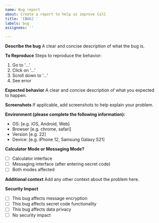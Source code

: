 ```yaml
---
name: Bug report
about: Create a report to help us improve CalC
title: '[BUG] '
labels: bug
assignees: ''

---
```


**Describe the bug**
A clear and concise description of what the bug is.

**To Reproduce**
Steps to reproduce the behavior:
1. Go to '...'
2. Click on '...'
3. Scroll down to '...'
4. See error

**Expected behavior**
A clear and concise description of what you expected to happen.

**Screenshots**
If applicable, add screenshots to help explain your problem.

**Environment (please complete the following information):**
 - OS: [e.g. iOS, Android, Web]
 - Browser [e.g. chrome, safari]
 - Version [e.g. 22]
 - Device: [e.g. iPhone 12, Samsung Galaxy S21]

**Calculator Mode or Messaging Mode?**
- [ ] Calculator interface
- [ ] Messaging interface (after entering secret code)
- [ ] Both modes affected

**Additional context**
Add any other context about the problem here.

**Security Impact**
- [ ] This bug affects message encryption
- [ ] This bug affects secret code functionality
- [ ] This bug affects data privacy
- [ ] No security impact